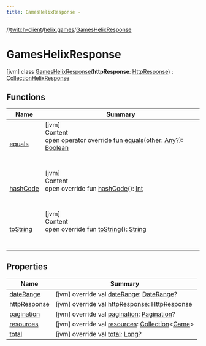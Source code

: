```yaml
---
title: GamesHelixResponse -
---
```

//[twitch-client](../../index.md)/[helix.games](../index.md)/[GamesHelixResponse](index.md)



# GamesHelixResponse  
 [jvm] class [GamesHelixResponse](index.md)(**httpResponse**: [HttpResponse]()) : [CollectionHelixResponse](../../helix.http.model/-collection-helix-response/index.md)   


## Functions  
  
|  Name|  Summary| 
|---|---|
| [equals](https://kotlinlang.org/api/latest/jvm/stdlib/kotlin/-any/equals.html)| [jvm]  <br>Content  <br>open operator override fun [equals](https://kotlinlang.org/api/latest/jvm/stdlib/kotlin/-any/equals.html)(other: [Any](https://kotlinlang.org/api/latest/jvm/stdlib/kotlin/-any/index.html)?): [Boolean](https://kotlinlang.org/api/latest/jvm/stdlib/kotlin/-boolean/index.html)  <br><br><br>
| [hashCode](https://kotlinlang.org/api/latest/jvm/stdlib/kotlin/-any/hash-code.html)| [jvm]  <br>Content  <br>open override fun [hashCode](https://kotlinlang.org/api/latest/jvm/stdlib/kotlin/-any/hash-code.html)(): [Int](https://kotlinlang.org/api/latest/jvm/stdlib/kotlin/-int/index.html)  <br><br><br>
| [toString](https://kotlinlang.org/api/latest/jvm/stdlib/kotlin/-any/to-string.html)| [jvm]  <br>Content  <br>open override fun [toString](https://kotlinlang.org/api/latest/jvm/stdlib/kotlin/-any/to-string.html)(): [String](https://kotlinlang.org/api/latest/jvm/stdlib/kotlin/-string/index.html)  <br><br><br>


## Properties  
  
|  Name|  Summary| 
|---|---|
| [dateRange](index.md#helix.games/GamesHelixResponse/dateRange/#/PointingToDeclaration/)|  [jvm] override val [dateRange](index.md#helix.games/GamesHelixResponse/dateRange/#/PointingToDeclaration/): [DateRange](../../helix.http.model/-date-range/index.md)?   <br>
| [httpResponse](index.md#helix.games/GamesHelixResponse/httpResponse/#/PointingToDeclaration/)|  [jvm] override val [httpResponse](index.md#helix.games/GamesHelixResponse/httpResponse/#/PointingToDeclaration/): [HttpResponse]()   <br>
| [pagination](index.md#helix.games/GamesHelixResponse/pagination/#/PointingToDeclaration/)|  [jvm] override val [pagination](index.md#helix.games/GamesHelixResponse/pagination/#/PointingToDeclaration/): [Pagination](../../helix.http.model/-pagination/index.md)?   <br>
| [resources](index.md#helix.games/GamesHelixResponse/resources/#/PointingToDeclaration/)|  [jvm] override val [resources](index.md#helix.games/GamesHelixResponse/resources/#/PointingToDeclaration/): [Collection](https://kotlinlang.org/api/latest/jvm/stdlib/kotlin.collections/-collection/index.html)<[Game](../../helix.games.model/-game/index.md)>   <br>
| [total](index.md#helix.games/GamesHelixResponse/total/#/PointingToDeclaration/)|  [jvm] override val [total](index.md#helix.games/GamesHelixResponse/total/#/PointingToDeclaration/): [Long](https://kotlinlang.org/api/latest/jvm/stdlib/kotlin/-long/index.html)?   <br>

